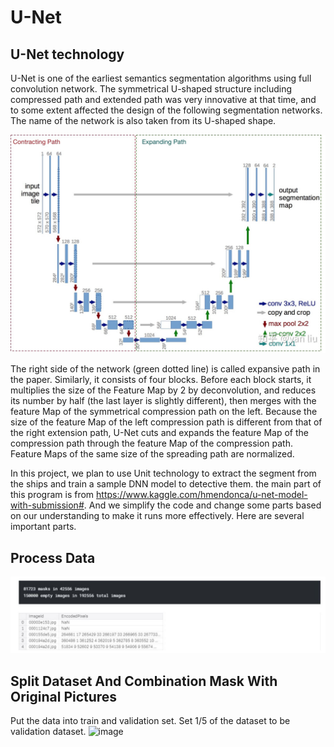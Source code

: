 U-Net
===========

U-Net technology
-------
  U-Net is one of the earliest semantics segmentation algorithms using full convolution network. The symmetrical U-shaped structure including compressed path and extended path was very innovative at that time, and to some extent affected the design of the following segmentation networks. The name of the network is also taken from its U-shaped shape.

![image](https://github.com/SiriusZhangyu/machine-learning-project/blob/patch-2/U-Net/unet.png)

  The right side of the network (green dotted line) is called expansive path in the paper. Similarly, it consists of four blocks. Before each block starts, it multiplies the size of the Feature Map by 2 by deconvolution, and reduces its number by half (the last layer is slightly different), then merges with the feature Map of the symmetrical compression path on the left. Because the size of the feature Map of the left compression path is different from that of the right extension path, U-Net cuts and expands the feature Map of the compression path through the feature Map of the compression path. Feature Maps of the same size of the spreading path are normalized.

  In this project, we plan to use Unit technology to extract the segment from the ships and train a sample DNN model to detective them. the main part of this program is from https://www.kaggle.com/hmendonca/u-net-model-with-submission#. And we simplify the code and change some parts based on our understanding to make it runs more effectively. 
  Here are several important parts.
  
  Process Data
  ------
  ![image](https://github.com/SiriusZhangyu/machine-learning-project/blob/patch-2/U-Net/parameters.png)
  
  Split Dataset And Combination Mask With Original Pictures
  -----
  Put the data into train and validation set.
  Set 1/5 of the dataset to be validation dataset.
  ![image](https://github.com/SiriusZhangyu/machine-learning-project/blob/patch-2/U-Net/splited%20data.png)
